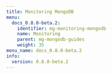 ```yaml
---
title: Monitoring MongoDB
menu:
  docs_0.8.0-beta.2:
    identifier: mg-monitoring-mongodb
    name: Monitoring
    parent: mg-mongodb-guides
    weight: 35
menu_name: docs_0.8.0-beta.2
info:
  version: 0.8.0-beta.2
---
```


